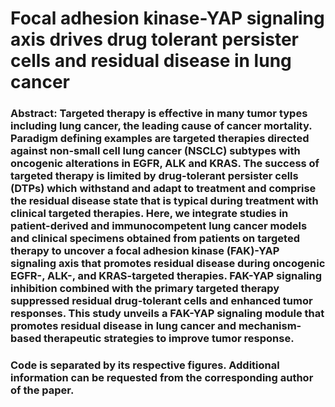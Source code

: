 # Focal adhesion kinase-YAP signaling axis drives drug tolerant persister cells and residual disease in lung cancer 
### Abstract: Targeted therapy is effective in many tumor types including lung cancer, the leading cause of cancer mortality. Paradigm defining examples are targeted therapies directed against non-small cell lung cancer (NSCLC) subtypes with oncogenic alterations in EGFR, ALK and KRAS. The success of targeted therapy is limited by drug-tolerant persister cells (DTPs) which withstand and adapt to treatment and comprise the residual disease state that is typical during treatment with clinical targeted therapies. Here, we integrate studies in patient-derived and immunocompetent lung cancer models and clinical specimens obtained from patients on targeted therapy to uncover a focal adhesion kinase (FAK)-YAP signaling axis that promotes residual disease during oncogenic EGFR-, ALK-, and KRAS-targeted therapies. FAK-YAP signaling inhibition combined with the primary targeted therapy suppressed residual drug-tolerant cells and enhanced tumor responses. This study unveils a FAK-YAP signaling module that promotes residual disease in lung cancer and mechanism-based therapeutic strategies to improve tumor response. 
### Code is separated by its respective figures. Additional information can be requested from the corresponding author of the paper.
